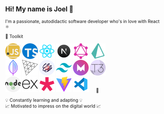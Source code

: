 ## Hi! My name is Joel 👋

I'm a passionate, autodidactic software developer who's in love with React ⚛
  

🚀 Toolkit 

<img class='icon1' alt='js-icon' height='50' width='50' src='/public/js.webp'/> <img class='icon2' alt='js-icon' height='50' width='50' src='/public/ts.webp'/> <img alt='js-icon' height='50' width='50' src='/public/react.webp'/> <img alt='js-icon' height='50' width='50' src='/public/next.webp'/> <img alt='js-icon' height='50' width='50' src='/public/gql.webp'/>  <img alt='js-icon' height='50' width='50' src='/public/prisma.png'/>  
<img alt='js-icon' height='50' width='50' src='/public/mdb.webp'/>  <img alt='js-icon' height='50' width='50' src='/public/Three.webp'/>  <img alt='js-icon' height='50' width='50' src='/public/react-spring.webp'/>  <img alt='js-icon' height='50' width='50' src='/public/tailwindcss.webp'/>  <img alt='js-icon' height='50' width='50' src='/public/motion.webp'/>  <img alt='js-icon' height='50' width='50' src='/public/t3.png'/>  
<img alt='js-icon' height='50' width='50' src='/public/nodejs.webp'/>  <img alt='js-icon' height='50' width='50' src='/public/ex.webp'/>  <img alt='js-icon' height='50' width='50' src='/public/p5.png'/>  <img alt='js-icon' height='50' width='50' src='/public/vite.webp'/>  <img alt='js-icon' height='50' width='50' src='/public/vs.webp'/>&nbsp;&nbsp;&nbsp;&nbsp;&nbsp;&nbsp;🚀
  
  
💡 Constantly learning and adapting 💡  
📈 Motivated to impress on the digital world 📈  

